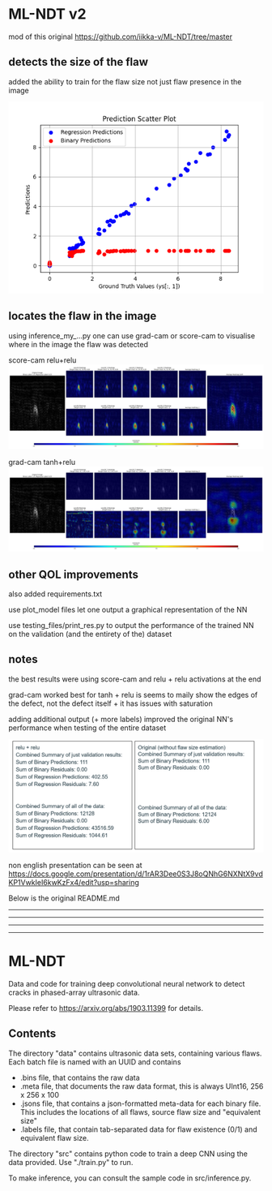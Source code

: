 # ML-NDT v2

mod of this original https://github.com/iikka-v/ML-NDT/tree/master 

## detects the size of the flaw

added the ability to train for the flaw size not just flaw presence in the image

![results_ndt_nn_sigm_relu.png](src/training_variants/results_ndt_nn_sigm_relu.png)

## locates the flaw in the image

using inference_my_...py one can use grad-cam or score-cam to visualise where in the image the flaw was detected

score-cam relu+relu
![heatmap_for_layers_002.jpg](fig_rel_rel_cam/heatmap_for_layers_002.jpg)

grad-cam tanh+relu
![heatmap_for_layers_002.jpg](figures_tanh/heatmap_for_layers_002.jpg)

## other QOL improvements

also added requirements.txt

use plot_model files let one output a graphical representation of the NN

use testing_files/print_res.py to output the performance of the trained NN on the validation (and the entirety of the) dataset


## notes

the best results were using score-cam and relu + relu activations at the end

grad-cam worked best for tanh + relu is seems to maily show the edges of the defect, not the defect itself + it has issues with saturation

adding additional output (+ more labels) improved the original NN's performance when testing of the entire dataset 


![heatmap_for_layers_002.jpg](dit_res.png)

non english presentation can be seen at
https://docs.google.com/presentation/d/1rAR3Dee0S3J8oQNhG6NXNtX9vdKP1VwkIeI6kwKzFx4/edit?usp=sharing 



Below is the original README.md

---

---

---

---

# ML-NDT
Data and code for training deep convolutional neural network to detect cracks in phased-array ultrasonic data.

Please refer to https://arxiv.org/abs/1903.11399 for details. 

## Contents
The directory "data" contains ultrasonic data sets, containing various flaws. Each batch file is named with an UUID and contains

* .bins file, that contains the raw data
* .meta file, that documents the raw data format, this is always UInt16, 256 x 256 x 100
* .jsons file, that contains a json-formatted meta-data for each binary file. This includes the locations of all flaws, source flaw size and "equivalent size"
* .labels file, that contain tab-separated data for flaw existence (0/1) and equivalent flaw size.

The directory "src" contains python code to train a deep CNN using the data provided. Use "./train.py" to run. 

To make inference, you can consult the sample code in src/inference.py.

